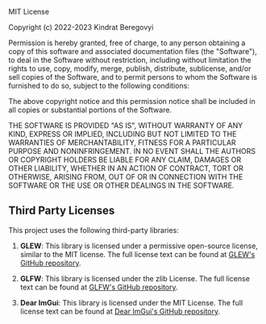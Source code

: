 MIT License

Copyright (c) 2022-2023 Kindrat Beregovyi

Permission is hereby granted, free of charge, to any person obtaining a copy
of this software and associated documentation files (the "Software"), to deal
in the Software without restriction, including without limitation the rights
to use, copy, modify, merge, publish, distribute, sublicense, and/or sell
copies of the Software, and to permit persons to whom the Software is
furnished to do so, subject to the following conditions:

The above copyright notice and this permission notice shall be included in all
copies or substantial portions of the Software.

THE SOFTWARE IS PROVIDED "AS IS", WITHOUT WARRANTY OF ANY KIND, EXPRESS OR
IMPLIED, INCLUDING BUT NOT LIMITED TO THE WARRANTIES OF MERCHANTABILITY,
FITNESS FOR A PARTICULAR PURPOSE AND NONINFRINGEMENT. IN NO EVENT SHALL THE
AUTHORS OR COPYRIGHT HOLDERS BE LIABLE FOR ANY CLAIM, DAMAGES OR OTHER
LIABILITY, WHETHER IN AN ACTION OF CONTRACT, TORT OR OTHERWISE, ARISING FROM,
OUT OF OR IN CONNECTION WITH THE SOFTWARE OR THE USE OR OTHER DEALINGS IN THE
SOFTWARE.

## Third Party Licenses

This project uses the following third-party libraries:

1) **GLEW**: This library is licensed under a permissive open-source license, similar to the MIT license. The full license text can be found at [GLEW's GitHub repository](https://github.com/nigels-com/glew/blob/master/LICENSE.txt).

2) **GLFW**: This library is licensed under the zlib License. The full license text can be found at [GLFW's GitHub repository](https://github.com/glfw/glfw/blob/master/LICENSE.md).

3) **Dear ImGui**: This library is licensed under the MIT License. The full license text can be found at [Dear ImGui's GitHub repository](https://github.com/ocornut/imgui/blob/master/LICENSE.txt).
